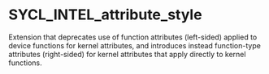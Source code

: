 # SYCL_INTEL_attribute_style

Extension that deprecates use of function attributes (left-sided) applied to
device functions for kernel attributes, and introduces instead function-type
attributes (right-sided) for kernel attributes that apply directly to kernel functions.

